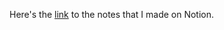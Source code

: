 Here's the [link](https://perpetual-servant-bac.notion.site/Terraform-d3b1721ba0ec4d5f8bee66d7f2ef88af) to the notes that I made on Notion.
